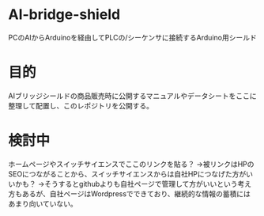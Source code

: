 # AI-bridge-shield
PCのAIからArduinoを経由してPLCの/シーケンサに接続するArduino用シールド

# 目的
AIブリッジシールドの商品販売時に公開するマニュアルやデータシートをここに整理して配置し、このレポジトリを公開する。

# 検討中
ホームページやスイッチサイエンスでここのリンクを貼る？
→被リンクはHPのSEOにつながることから、スイッチサイエンスからは自社HPにつなげた方がいいかも？
→そうするとgithubよりも自社ページで管理して方がいいという考え方もあるが、自社ページはWordpressでできており、継続的な情報の蓄積にはあまり向いていない。

